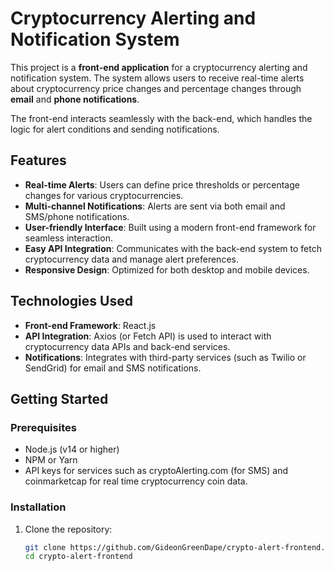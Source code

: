 # Cryptocurrency Alerting and Notification System

This project is a **front-end application** for a cryptocurrency alerting and notification system. The system allows users to receive real-time alerts about cryptocurrency price changes and percentage changes through **email** and **phone notifications**. 

The front-end interacts seamlessly with the back-end, which handles the logic for alert conditions and sending notifications.

## Features
- **Real-time Alerts**: Users can define price thresholds or percentage changes for various cryptocurrencies.
- **Multi-channel Notifications**: Alerts are sent via both email and SMS/phone notifications.
- **User-friendly Interface**: Built using a modern front-end framework for seamless interaction.
- **Easy API Integration**: Communicates with the back-end system to fetch cryptocurrency data and manage alert preferences.
- **Responsive Design**: Optimized for both desktop and mobile devices.

## Technologies Used
- **Front-end Framework**: React.js 
- **API Integration**: Axios (or Fetch API) is used to interact with cryptocurrency data APIs and back-end services.
- **Notifications**: Integrates with third-party services (such as Twilio or SendGrid) for email and SMS notifications.

## Getting Started

### Prerequisites
- Node.js (v14 or higher)
- NPM or Yarn
- API keys for services such as cryptoAlerting.com (for SMS) and coinmarketcap for real time cryptocurrency coin data.

### Installation

1. Clone the repository:
   ```bash
   git clone https://github.com/GideonGreenDape/crypto-alert-frontend.git
   cd crypto-alert-frontend
